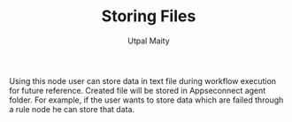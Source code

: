 ﻿---
title: "Storing Files"
toc: true
tag: developers
category: "Workflow"
author: "Utpal Maity"
menus: 
    nodesaction:
        icon: fa fa-link
        title: "Storage" 
        identifier: nodesactionstorage
---
Using this node user can store data in text file during workflow execution for future reference. Created file will be stored in Appseconnect agent folder. For example, if the user wants to store data which are failed through a rule node he can store that data.